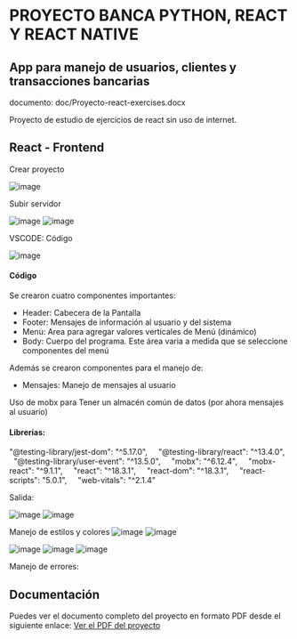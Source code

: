 # PROYECTO BANCA PYTHON, REACT Y REACT NATIVE

## App para manejo de usuarios, clientes y transacciones bancarias

documento: doc/Proyecto-react-exercises.docx

Proyecto de estudio de ejercicios de react sin uso de internet.

## React - Frontend

Crear proyecto

![image](https://github.com/user-attachments/assets/f77fb31f-d7c1-4e7a-a07b-1b67100354a6)


Subir servidor

![image](https://github.com/user-attachments/assets/df3d8ca7-28fd-4d99-bf2a-5ca4dd57982f)
![image](https://github.com/user-attachments/assets/dab44d14-1a29-468c-b388-6b331ffb1160)

VSCODE: Código

![image](https://github.com/user-attachments/assets/2fda3b73-1893-4c7d-a1da-b92f44812f68)


#### Código

Se crearon cuatro componentes importantes:

- Header: Cabecera de la Pantalla
- Footer: Mensajes de información al usuario y del sistema
- Menu: Area para agregar valores verticales de Menú (dinámico)
- Body: Cuerpo del programa. Este área varia a medida que se seleccione componentes del menú

Además se crearon componentes para el manejo de:

- Mensajes: Manejo de mensajes al usuario

Uso de mobx para Tener un almacén común de datos (por ahora mensajes al usuario)

#### Librerías:

"@testing-library/jest-dom": "^5.17.0",
    "@testing-library/react": "^13.4.0",
    "@testing-library/user-event": "^13.5.0",
    "mobx": "^6.12.4",
    "mobx-react": "^9.1.1",
    "react": "^18.3.1",
    "react-dom": "^18.3.1",
    "react-scripts": "5.0.1",
    "web-vitals": "^2.1.4"

Salida:

![image](https://github.com/user-attachments/assets/54becf20-1d06-4b59-a494-e39dbd5f1658)
![image](https://github.com/user-attachments/assets/b06127a4-2b41-4cc8-88e3-ad9eb1bcffc2)

Manejo de estilos y colores
![image](https://github.com/user-attachments/assets/44d44de3-e9a6-4c25-92e0-4aaba50d1148)
![image](https://github.com/user-attachments/assets/d067a5ab-2ea4-40cc-abc4-919c45400d60)

![image](https://github.com/user-attachments/assets/02aafa4f-8ab1-4d42-85b9-89e36576ca16)
![image](https://github.com/user-attachments/assets/0872b694-b4c7-4f8f-8ed8-4eb0921fca0f)
![image](https://github.com/user-attachments/assets/ad19457e-d0af-45cc-853e-f63e9948a7f3)

Manejo de errores:

## Documentación
Puedes ver el documento completo del proyecto en formato PDF desde el siguiente enlace:
<a href="https://github.com/wlopera/react-exercises/blob/fa112f2f4713d9aef86cb819a745f839e761b70f/src/doc/Proyecto-exercises.pdf" target="_blank">Ver el PDF del proyecto</a>
